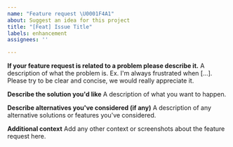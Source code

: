 ```yaml
---
name: "Feature request \U0001F4A1"
about: Suggest an idea for this project
title: "[Feat] Issue Title"
labels: enhancement
assignees: ''

---
```


**If your feature request is related to a problem please describe it.**
A description of what the problem is. Ex. I'm always frustrated when [...]. Please try to be clear and concise, we would really appreciate it.

**Describe the solution you'd like**
A description of what you want to happen.

**Describe alternatives you've considered (if any)**
A description of any alternative solutions or features you've considered.

**Additional context**
Add any other context or screenshots about the feature request here.
